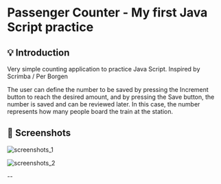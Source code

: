



# Passenger Counter - My first Java Script practice

## 💡 Introduction

Very simple counting application to practice Java Script. Inspired by Scrimba / Per Borgen

The user can define the number to be saved by pressing the Increment button to reach the desired amount, and by pressing the Save button, the number is saved and can be reviewed later. In this case, the number represents how many people board the train at the station.

## 🎯 Screenshots

![screenshots_1](https://github.com/user-attachments/assets/699d587b-9f20-47ee-b016-69a9bc4fe2f5)


![screenshots_2](https://github.com/user-attachments/assets/a2015185-9429-41ae-9d1c-afc073c61468)













--



